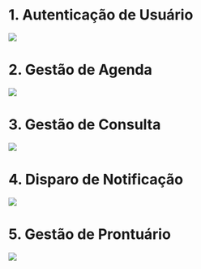 # 1. Autenticação de Usuário
[![](https://mermaid.ink/img/pako:eNp1kk1u2zAQha9CzKoFZEMWI0XhIkDQdNFFgKJBuyi0YcWJPYhFuvwJkho-TNFFDuKLdaRYhRO5Womc93EeH2cLrTMICgL-TGhbvCa99LprrOBvo32kljbaRvE1pP1vT25auaawcYEiPZwoXqW4ukX_QC0KHcQNtd6Ffr1_dsJgX0fLar1_3v85wX92IS49hmnlg1taioy8lEZ_s8vLI0NKfLIMaC_0iUZHQsaOrCrxhfOgQIO493kKPwIYH50qdmZDWkduml6FNipm02bRect6o40Lwrg34OtGh4sr8U2vyTDVejT8dqTpENNB8f8-0d2jnZ79Nrt_ejbNu1GLdwMpXBLovXs_jZGPGF9CiY-P9IMGuo_D8G0ggw59p8nwzG17vIG4wg4bUPxr8E6ztIHG7ljKobvbJ9uCij5hBmljdBxHFNSdXgfeRcN39TcvczyMcwY8Id-d60aQl6C28AjqoprLIq_Oy7osqrNclhk8gZot5PyslnmxqMu8lEVRlLsMfg0n5PN6IYtqIeuLc1nIKq8z8C4tVwcDu7_8DSfn?type=png)](https://mermaid.live/edit#pako:eNp1kk1u2zAQha9CzKoFZEMWI0XhIkDQdNFFgKJBuyi0YcWJPYhFuvwJkho-TNFFDuKLdaRYhRO5Womc93EeH2cLrTMICgL-TGhbvCa99LprrOBvo32kljbaRvE1pP1vT25auaawcYEiPZwoXqW4ukX_QC0KHcQNtd6Ffr1_dsJgX0fLar1_3v85wX92IS49hmnlg1taioy8lEZ_s8vLI0NKfLIMaC_0iUZHQsaOrCrxhfOgQIO493kKPwIYH50qdmZDWkduml6FNipm02bRect6o40Lwrg34OtGh4sr8U2vyTDVejT8dqTpENNB8f8-0d2jnZ79Nrt_ejbNu1GLdwMpXBLovXs_jZGPGF9CiY-P9IMGuo_D8G0ggw59p8nwzG17vIG4wg4bUPxr8E6ztIHG7ljKobvbJ9uCij5hBmljdBxHFNSdXgfeRcN39TcvczyMcwY8Id-d60aQl6C28AjqoprLIq_Oy7osqrNclhk8gZot5PyslnmxqMu8lEVRlLsMfg0n5PN6IYtqIeuLc1nIKq8z8C4tVwcDu7_8DSfn)

# 2. Gestão de Agenda
[![](https://mermaid.ink/img/pako:eNptUsFO4zAQ_RVrTiClJY1JCD4gIUB7WQRaxAXlMsRDsdTYwXZQoerHoD3wIf0xpg2RWqgv9njem3nPngXUThMoCPTSka3p0uDUY1NZwatFH01tWrRR3Idu9eGN-525NKF1wUTzuid5PiWr8Y78q6lJYBDXpvYurOPVpxOaxIWzoZtF_M29dSFOPYXK9rlBwujsbKunEn_Is3SDXuCmW4_egjBhR4cS_9iuCSxh9d-JgwvUGKJHf_TXhMjb1byedcYf9pV2uFxr0KXETUse-yIWxSMGWjvSqF3oqQN0tE9CdN6yaE6v_Wu3r9tPr9ssvo17zDJleCklrubm0ez0gAQa8g0azd--WNMriM_UUAWKj5qekKEVVHbJUOyiu3uzNajoO0qgazXGYUpAPeEs8C1pw7Ku-1HaTFQC_IUPzjUDkUNQC5iDOi3GMkuLk7zMs-I4lXkCb6BGEzk-LmWaTco8zWWWZfkygfdNhXRcTmRWTGR5eiIzWaRlAt510-dvAcsvUnn21w?type=png)](https://mermaid.live/edit#pako:eNptUsFO4zAQ_RVrTiClJY1JCD4gIUB7WQRaxAXlMsRDsdTYwXZQoerHoD3wIf0xpg2RWqgv9njem3nPngXUThMoCPTSka3p0uDUY1NZwatFH01tWrRR3Idu9eGN-525NKF1wUTzuid5PiWr8Y78q6lJYBDXpvYurOPVpxOaxIWzoZtF_M29dSFOPYXK9rlBwujsbKunEn_Is3SDXuCmW4_egjBhR4cS_9iuCSxh9d-JgwvUGKJHf_TXhMjb1byedcYf9pV2uFxr0KXETUse-yIWxSMGWjvSqF3oqQN0tE9CdN6yaE6v_Wu3r9tPr9ssvo17zDJleCklrubm0ez0gAQa8g0azd--WNMriM_UUAWKj5qekKEVVHbJUOyiu3uzNajoO0qgazXGYUpAPeEs8C1pw7Ku-1HaTFQC_IUPzjUDkUNQC5iDOi3GMkuLk7zMs-I4lXkCb6BGEzk-LmWaTco8zWWWZfkygfdNhXRcTmRWTGR5eiIzWaRlAt510-dvAcsvUnn21w)

# 3. Gestão de Consulta
[![](https://mermaid.ink/img/pako:eNp1Ustu2zAQ_BViTy0gu7IUKQoPAYok7aXpy-il0GUj0s4CEqmSlOHE8McUPeRD_GNd2VHhV3URyZ2ZnVnsCiqrNEjw-lenTaVvCecOm9II_lp0gSpq0QTxw3eb347saeWWfGs9BVqcKd5Y47s64FS7BVVaoBf3VDnr-_vmxQql_2FO2V-tD3On_Wll-m3aa32gGnuJzzbQjCrcvGz-sIsdfrA8ur7e8yjFR-04KqET1UHnPRBTjpxL8Z1HRJ62LcSbG1Tog0P37hP5wL_3ocOanvl0t6zqjtzbneqRDisPqaT40mq38ywMigf0ug-jUNnXyAN0dN5QsM5wDAb0BWX_15GnJcWdWfSZG208znXTdzKHYztHPh7eflN-PTc7pgyj565LeqADixBBo12DpHjvVj29hPCoG12C5KPSM2RoCaVZMxS7YKdPpgIZXKcj6FqFYVhTkDOsPb9qRWzrfrfL25WOgPfkp7XNQOQryBUsQV7l4zSJ88usyJL8Ik6zCJ5Ajibp-KJI42RSZHGWJkmSrSN43irE42KSJvkkLa4u0yTN4yICZ7v546uB9V-wByjC?type=png)](https://mermaid.live/edit#pako:eNp1Ustu2zAQ_BViTy0gu7IUKQoPAYok7aXpy-il0GUj0s4CEqmSlOHE8McUPeRD_GNd2VHhV3URyZ2ZnVnsCiqrNEjw-lenTaVvCecOm9II_lp0gSpq0QTxw3eb347saeWWfGs9BVqcKd5Y47s64FS7BVVaoBf3VDnr-_vmxQql_2FO2V-tD3On_Wll-m3aa32gGnuJzzbQjCrcvGz-sIsdfrA8ur7e8yjFR-04KqET1UHnPRBTjpxL8Z1HRJ62LcSbG1Tog0P37hP5wL_3ocOanvl0t6zqjtzbneqRDisPqaT40mq38ywMigf0ug-jUNnXyAN0dN5QsM5wDAb0BWX_15GnJcWdWfSZG208znXTdzKHYztHPh7eflN-PTc7pgyj565LeqADixBBo12DpHjvVj29hPCoG12C5KPSM2RoCaVZMxS7YKdPpgIZXKcj6FqFYVhTkDOsPb9qRWzrfrfL25WOgPfkp7XNQOQryBUsQV7l4zSJ88usyJL8Ik6zCJ5Ajibp-KJI42RSZHGWJkmSrSN43irE42KSJvkkLa4u0yTN4yICZ7v546uB9V-wByjC)

# 4. Disparo de Notificação
[![](https://mermaid.ink/img/pako:eNqNUb1uwjAQfhXr5oASm4TUA1KltlNBaqMuVZarY8ASsantoFLEw1QdeJC8WB1ShioM9XR3_n7O_g4gTCWBg5PvjdRC3ilcWaxLTcLZovVKqC1qT4qngqAjD2qDpJJkYbxaKoHtqf02Q_Qj1m8VDucXmkBTSLtTQnaicyWscV3fnsw_1ItFUep-HNYazWa9HSe3QhmN9o99XwfQ0JuT5_Bs5dTZpzPWQ-MhLWiFDTi51zsVzK5wwvUooF5c035ZZdx1LEHjiNJOWOWNKzVEUEtbo6pCIIdOqQS_lrUsgYeykktsNr6EUh8DFBtvir0WwL1tZATNtkJ_yQ_4EjcuTGUVtO28D_mcdQThD1-NqS_E0AI_wAfwm2zMaJxN0zyl2SRmaQR74KOEjSc5i2mSp3HKKKXpMYLPs0I8zhNGs4TlN1NGWRbnEVjTrNa_Cxx_AJAU02w?type=png)](https://mermaid.live/edit#pako:eNqNUb1uwjAQfhXr5oASm4TUA1KltlNBaqMuVZarY8ASsantoFLEw1QdeJC8WB1ShioM9XR3_n7O_g4gTCWBg5PvjdRC3ilcWaxLTcLZovVKqC1qT4qngqAjD2qDpJJkYbxaKoHtqf02Q_Qj1m8VDucXmkBTSLtTQnaicyWscV3fnsw_1ItFUep-HNYazWa9HSe3QhmN9o99XwfQ0JuT5_Bs5dTZpzPWQ-MhLWiFDTi51zsVzK5wwvUooF5c035ZZdx1LEHjiNJOWOWNKzVEUEtbo6pCIIdOqQS_lrUsgYeykktsNr6EUh8DFBtvir0WwL1tZATNtkJ_yQ_4EjcuTGUVtO28D_mcdQThD1-NqS_E0AI_wAfwm2zMaJxN0zyl2SRmaQR74KOEjSc5i2mSp3HKKKXpMYLPs0I8zhNGs4TlN1NGWRbnEVjTrNa_Cxx_AJAU02w)

# 5. Gestão de Prontuário
[![](https://mermaid.ink/img/pako:eNqlU0tu2zAQvQoxqwZQHFmSZYmLAG1ddBW0iNBNoM1UmjgEIlLlx0hi-DBFFz1BT-CLdfxLnShelSvO5817MxwuoTEtgQRHPwLphmYK5xa7Wgs-PVqvGtWj9uKbC-ufVplhZKZcb5zyavFG8Ks12gdkYEV2oRoS6MSVaqxxG3v924iW9lkn6lfpG5ymCR1pP_tQ6130oO_88vJIkBSfyXJfCq3oX5Mc5TFqoFSKax6Kcixy_cuIdx-xRect2otr6syC7MX74I1VT1vPwszRnu0KD0px-SqV4ktPFrnaH3KCOtHumzBuB6vS81M6mEdzC5ZcuPfYmtM8_yYz5GMgX7iH4IPdGPs5PEP-m__19I-R7PU4nDxDDm8nxacH9V294IEIOrIdqpa3dLmB1-DvqKMaJF9bukVOraHWK05FfpHqUTcguUmKIPQt-sNSg7zFe8deahXLutpt_vYDRMBrdWNMdwCyCXIJDyCLyWhajJN8msVpmmVlHsEjyHI0GWdJmeZ5ksfZtFxF8LSFx6MiSbO4KJNxMYkZmEVgTZjf7dlXfwHYyzqR?type=png)](https://mermaid.live/edit#pako:eNqlU0tu2zAQvQoxqwZQHFmSZYmLAG1ddBW0iNBNoM1UmjgEIlLlx0hi-DBFFz1BT-CLdfxLnShelSvO5817MxwuoTEtgQRHPwLphmYK5xa7Wgs-PVqvGtWj9uKbC-ufVplhZKZcb5zyavFG8Ks12gdkYEV2oRoS6MSVaqxxG3v924iW9lkn6lfpG5ymCR1pP_tQ6130oO_88vJIkBSfyXJfCq3oX5Mc5TFqoFSKax6Kcixy_cuIdx-xRect2otr6syC7MX74I1VT1vPwszRnu0KD0px-SqV4ktPFrnaH3KCOtHumzBuB6vS81M6mEdzC5ZcuPfYmtM8_yYz5GMgX7iH4IPdGPs5PEP-m__19I-R7PU4nDxDDm8nxacH9V294IEIOrIdqpa3dLmB1-DvqKMaJF9bukVOraHWK05FfpHqUTcguUmKIPQt-sNSg7zFe8deahXLutpt_vYDRMBrdWNMdwCyCXIJDyCLyWhajJN8msVpmmVlHsEjyHI0GWdJmeZ5ksfZtFxF8LSFx6MiSbO4KJNxMYkZmEVgTZjf7dlXfwHYyzqR)